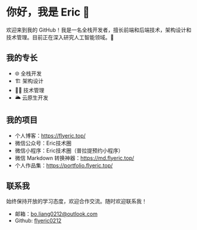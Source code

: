 # 你好，我是 Eric 👋

欢迎来到我的 GitHub！我是一名全栈开发者，擅长前端和后端技术，架构设计和技术管理。目前正在深入研究人工智能领域。🤖

## 我的专长
- 🌐 全栈开发
- 🏗️ 架构设计
- 👨‍💼 技术管理
- 🌥️ 云原生开发

## 我的项目
- 个人博客：https://flyeric.top/
- 微信公众号：Eric技术圈
- 微信小程序：Eric技术圈（普拉提预约小程序）
- 微信 Markdown 转换神器：https://md.flyeric.top/
- 个人作品集：https://portfolio.flyeric.top/


## 联系我
始终保持开放的学习态度，欢迎合作交流。随时欢迎联系我！
- 邮箱：bo.liang0212@outlook.com
- Github: [flyeric0212](https://github.com/flyeric0212)

